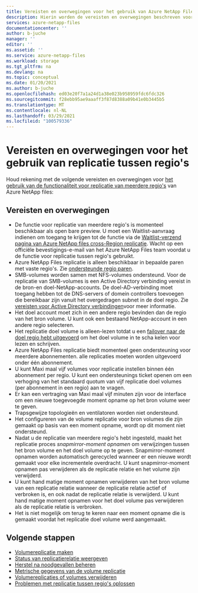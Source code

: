 ```yaml
---
title: Vereisten en overwegingen voor het gebruik van Azure NetApp Files volume replicatie tussen regio's | Microsoft Docs
description: Hierin worden de vereisten en overwegingen beschreven voor het gebruik van de replicatie functionaliteit voor meerdere regio's van Azure NetApp Files.
services: azure-netapp-files
documentationcenter: ''
author: b-juche
manager: ''
editor: ''
ms.assetid: ''
ms.service: azure-netapp-files
ms.workload: storage
ms.tgt_pltfrm: na
ms.devlang: na
ms.topic: conceptual
ms.date: 01/20/2021
ms.author: b-juche
ms.openlocfilehash: ed03e20f7a1a24d1a38e023b958959fdc6fdc326
ms.sourcegitcommit: f28ebb95ae9aaaff3f87d8388a09b41e0b3445b5
ms.translationtype: MT
ms.contentlocale: nl-NL
ms.lasthandoff: 03/29/2021
ms.locfileid: "100579336"
---
```

# <a name="requirements-and-considerations-for-using-cross-region-replication"></a>Vereisten en overwegingen voor het gebruik van replicatie tussen regio's 

Houd rekening met de volgende vereisten en overwegingen voor [het gebruik van de functionaliteit voor replicatie van meerdere regio's](cross-region-replication-create-peering.md) van Azure NetApp files:  

## <a name="requirements-and-considerations"></a>Vereisten en overwegingen 

* De functie voor replicatie van meerdere regio's is momenteel beschikbaar als open bare preview. U moet een Waitlist-aanvraag indienen om toegang te krijgen tot de functie via de [Waitlist-verzend pagina van Azure NetApp files cross-Region replicatie](https://aka.ms/anfcrrpreviewsignup). Wacht op een officiële bevestigings-e-mail van het Azure NetApp Files team voordat u de functie voor replicatie tussen regio's gebruikt.
* Azure NetApp Files replicatie is alleen beschikbaar in bepaalde paren met vaste regio's. Zie [ondersteunde regio paren](cross-region-replication-introduction.md#supported-region-pairs). 
* SMB-volumes worden samen met NFS-volumes ondersteund. Voor de replicatie van SMB-volumes is een Active Directory verbinding vereist in de bron-en doel-NetApp-accounts. De doel-AD-verbinding moet toegang hebben tot de DNS-servers of domein controllers toevoegen die bereikbaar zijn vanuit het overgedragen subnet in de doel regio. Zie [vereisten voor Active Directory verbindingen](create-active-directory-connections.md#requirements-for-active-directory-connections)voor meer informatie. 
* Het doel account moet zich in een andere regio bevinden dan de regio van het bron volume. U kunt ook een bestaand NetApp-account in een andere regio selecteren.  
* Het replicatie doel volume is alleen-lezen totdat u een [failover naar de doel regio hebt uitgevoerd](cross-region-replication-manage-disaster-recovery.md#fail-over-to-destination-volume) om het doel volume in te scha kelen voor lezen en schrijven. 
* Azure NetApp Files replicatie biedt momenteel geen ondersteuning voor meerdere abonnementen. alle replicaties moeten worden uitgevoerd onder één abonnement.
* U kunt Maxi maal vijf volumes voor replicatie instellen binnen één abonnement per regio. U kunt een ondersteunings ticket openen om een verhoging van het standaard quotum van vijf replicatie doel volumes (per abonnement in een regio) aan te vragen. 
* Er kan een vertraging van Maxi maal vijf minuten zijn voor de interface om een nieuwe toegevoegde moment opname op het bron volume weer te geven.  
* Trapsgewijze topologieën en ventilatoren worden niet ondersteund.
* Het configureren van de volume replicatie voor bron volumes die zijn gemaakt op basis van een moment opname, wordt op dit moment niet ondersteund.
* Nadat u de replicatie van meerdere regio's hebt ingesteld, maakt het replicatie proces *snapmirror-moment opnamen* om verwijzingen tussen het bron volume en het doel volume op te geven. Snapmirror-moment opnamen worden automatisch gerecycled wanneer er een nieuwe wordt gemaakt voor elke incrementele overdracht. U kunt snapmirror-moment opnamen pas verwijderen als de replicatie relatie en het volume zijn verwijderd. 
* U kunt hand matige moment opnamen verwijderen van het bron volume van een replicatie relatie wanneer de replicatie relatie actief of verbroken is, en ook nadat de replicatie relatie is verwijderd. U kunt hand matige moment opnamen voor het doel volume pas verwijderen als de replicatie relatie is verbroken.
* Het is niet mogelijk om terug te keren naar een moment opname die is gemaakt voordat het replicatie doel volume werd aangemaakt.

## <a name="next-steps"></a>Volgende stappen
* [Volumereplicatie maken](cross-region-replication-create-peering.md)
* [Status van replicatierelatie weergeven](cross-region-replication-display-health-status.md)
* [Herstel na noodgevallen beheren](cross-region-replication-manage-disaster-recovery.md)
* [Metrische gegevens van de volume replicatie](azure-netapp-files-metrics.md#replication)
* [Volumereplicaties of volumes verwijderen](cross-region-replication-delete.md)
* [Problemen met replicatie tussen regio's oplossen](troubleshoot-cross-region-replication.md)


